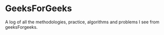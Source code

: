 # GeeksForGeeks
A log of all the methodologies, practice, algorithms and problems I see from geeksForgeeks. 
